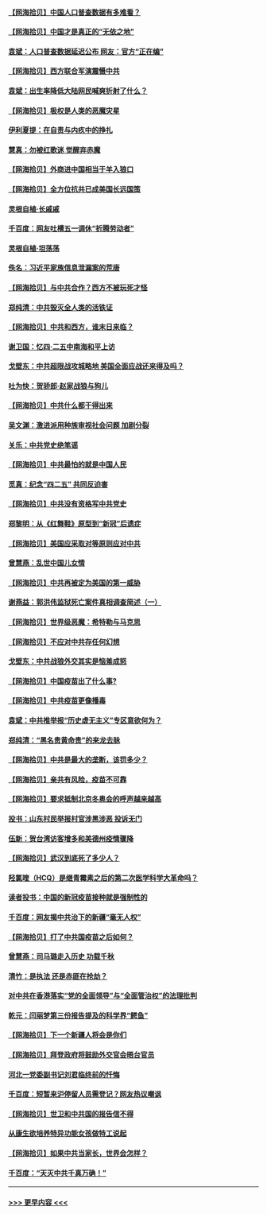 #### [【网海拾贝】中国人口普查数据有多难看？](../pages/nsc993/n12917822.md?t=05012352) 
#### [【网海拾贝】中国才是真正的“无依之地”](../pages/nsc993/n12915845.md?t=05012352) 
#### [袁斌：人口普查数据延迟公布 网友：官方“正在编”](../pages/nsc993/n12915748.md?t=05012352) 
#### [【网海拾贝】西方联合军演震慑中共](../pages/nsc993/n12913466.md?t=05012352) 
#### [袁斌：出生率降低大陆网民喊爽折射了什么？](../pages/nsc993/n12913365.md?t=05012352) 
#### [【网海拾贝】极权是人类的恶魔灾星](../pages/nsc993/n12910697.md?t=05012352) 
#### [伊利夏提：在自责与内疚中的挣扎](../pages/nsc993/n12910493.md?t=05012352) 
#### [慧真：勿被红歌迷 觉醒弃赤魔](../pages/nsc993/n12910485.md?t=05012352) 
#### [【网海拾贝】外商进中国相当于羊入狼口](../pages/nsc993/n12908274.md?t=05012352) 
#### [【网海拾贝】全方位抗共已成美国长远国策](../pages/nsc993/n12906878.md?t=05012352) 
#### [灵根自植‧长戚戚](../pages/nsc993/n12905585.md?t=05012352) 
#### [千百度：网友吐槽五一调休“折腾劳动者”](../pages/nsc993/n12905934.md?t=05012352) 
#### [灵根自植‧坦荡荡](../pages/nsc993/n12905562.md?t=05012352) 
#### [佚名：习近平家族信息泄漏案的荒唐](../pages/nsc993/n12904705.md?t=05012352) 
#### [【网海拾贝】与中共合作？西方不被玩死才怪](../pages/nsc993/n12903873.md?t=05012352) 
#### [郑纯清：中共毁灭全人类的活铁证](../pages/nsc993/n12903785.md?t=05012352) 
#### [【网海拾贝】中共和西方，谁末日来临？](../pages/nsc993/n12903482.md?t=05012352) 
#### [谢卫国：忆四‧二五中南海和平上访](../pages/nsc993/n12902192.md?t=05012352) 
#### [戈壁东：中共超限战攻城略地 美国全面应战还来得及吗？](../pages/nsc993/n12902297.md?t=05012352) 
#### [吐为快：贺骄郎‧赵家战狼与狗儿](../pages/nsc993/n12902280.md?t=05012352) 
#### [【网海拾贝】中共什么都干得出来](../pages/nsc993/n12897500.md?t=05012352) 
#### [吴文渊：激进派用种族审视社会问题 加剧分裂](../pages/nsc993/n12893881.md?t=05012352) 
#### [关乐：中共党史绝笔谣](../pages/nsc993/n12897270.md?t=05012352) 
#### [【网海拾贝】中共最怕的就是中国人民](../pages/nsc993/n12894705.md?t=05012352) 
#### [觅真：纪念“四二五” 共同反迫害](../pages/nsc993/n12894553.md?t=05012352) 
#### [【网海拾贝】中共没有资格写中共党史](../pages/nsc993/n12892231.md?t=05012352) 
#### [郑黎明：从《红舞鞋》原型到“新冠”后遗症](../pages/nsc993/n12890469.md?t=05012352) 
#### [【网海拾贝】美国应采取对等原则应对中共](../pages/nsc993/n12889176.md?t=05012352) 
#### [曾慧燕：乱世中国儿女情](../pages/nsc993/n12887931.md?t=05012352) 
#### [【网海拾贝】中共再被定为美国的第一威胁](../pages/nsc993/n12887580.md?t=05012352) 
#### [谢燕益：郭洪伟监狱死亡案件真相调查简述（一）](../pages/nsc993/n12885648.md?t=05012352) 
#### [【网海拾贝】世界级恶魔：希特勒与马克思](../pages/nsc993/n12884062.md?t=05012352) 
#### [【网海拾贝】不应对中共存任何幻想](../pages/nsc993/n12881460.md?t=05012352) 
#### [戈壁东：中共战狼外交其实是恼羞成怒](../pages/nsc993/n12880392.md?t=05012352) 
#### [【网海拾贝】中国疫苗出了什么事?](../pages/nsc993/n12879124.md?t=05012352) 
#### [【网海拾贝】中共疫苗更像播毒](../pages/nsc993/n12876631.md?t=05012352) 
#### [袁斌：中共推举报“历史虚无主义”专区意欲何为？](../pages/nsc993/n12876530.md?t=05012352) 
#### [郑纯清：“黑名贵黄命贵”的来龙去脉](../pages/nsc993/n12875589.md?t=05012352) 
#### [【网海拾贝】中共是最大的垄断，该罚多少？](../pages/nsc993/n12874006.md?t=05012352) 
#### [【网海拾贝】亲共有风险，疫苗不可靠](../pages/nsc993/n12872224.md?t=05012352) 
#### [【网海拾贝】要求抵制北京冬奥会的呼声越来越高](../pages/nsc993/n12868962.md?t=05012352) 
#### [投书：山东村民举报村官涉黑涉恶 投诉无门](../pages/nsc993/n12869726.md?t=05012352) 
#### [伍新：贺台湾访客增多和美德州疫情骤降](../pages/nsc993/n12865651.md?t=05012352) 
#### [【网海拾贝】武汉到底死了多少人？](../pages/nsc993/n12863707.md?t=05012352) 
#### [羟氯喹（HCQ）是继青霉素之后的第二次医学科学大革命吗？](../pages/nsc993/n12638564.md?t=05012352) 
#### [读者投书：中国的新冠疫苗接种就是强制性的](../pages/nsc993/n12859932.md?t=05012352) 
#### [千百度：网友揭中共治下的新疆“毫无人权”](../pages/nsc993/n12858385.md?t=05012352) 
#### [【网海拾贝】打了中共国疫苗之后如何？](../pages/nsc993/n12857866.md?t=05012352) 
#### [曾慧燕：司马璐走入历史 功载千秋](../pages/nsc993/n12856996.md?t=05012352) 
#### [清竹：是执法 还是赤匪在抢劫？](../pages/nsc993/n12856952.md?t=05012352) 
#### [对中共在香港落实“党的全面领导”与“全面管治权”的法理批判](../pages/nsc993/n12856929.md?t=05012352) 
#### [乾元：闫丽梦第三份报告提及的科学界“鳄鱼”](../pages/nsc993/n12855985.md?t=05012352) 
#### [【网海拾贝】下一个新疆人将会是你们](../pages/nsc993/n12855864.md?t=05012352) 
#### [【网海拾贝】拜登政府将鼓励外交官会晤台官员](../pages/nsc993/n12853615.md?t=05012352) 
#### [河北一党委副书记刘君临终前的忏悔](../pages/nsc993/n12849420.md?t=05012352) 
#### [千百度：短暂来沪停留人员需登记？网友热议嘲讽](../pages/nsc993/n12853497.md?t=05012352) 
#### [【网海拾贝】世卫和中共国的报告信不得](../pages/nsc993/n12850902.md?t=05012352) 
#### [从康生欲培养特异功能女孩做特工说起](../pages/nsc993/n12849289.md?t=05012352) 
#### [【网海拾贝】如果中共当家长，世界会怎样？](../pages/nsc993/n12848436.md?t=05012352) 
#### [千百度：“天灭中共千真万确！”](../pages/nsc993/n12845659.md?t=05012352) 

----
#### [ >>> 更早内容 <<< ](../indexes/nsc993-earlier.md)
